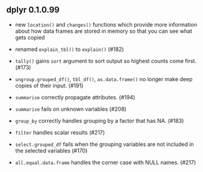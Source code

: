 dplyr 0.1.0.99
--------------

* new `location()` and `changes()` functions which provide more information
  about how data frames are stored in memory so that you can see what
  gets copied

* renamed `explain_tbl()` to `explain()` (#182)

* `tally()` gains `sort` argument to sort output so highest counts
  come first. (#173)

* `ungroup.grouped_df()`, `tbl_df()`, `as.data.frame()` no longer make deep
  copies of their input. (#191)

* `summarise` correctly propagate attributes. (#194)

* `summarise` fails on unknown variables (#208)

* `group_by` correctly handles grouping by a factor that has NA. (#183)

* `filter` handles scalar results (#217)

* `select.grouped_df` fails when the grouping variables are not included
  in the selected variables (#170)
  
* `all.equal.data.frame` handles the corner case with NULL names. (#217)


